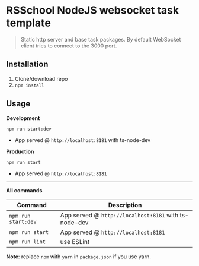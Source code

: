 # RSSchool NodeJS websocket task template

> Static http server and base task packages.
> By default WebSocket client tries to connect to the 3000 port.

## Installation

1. Clone/download repo
2. `npm install`

## Usage

**Development**

`npm run start:dev`

- App served @ `http://localhost:8181` with ts-node-dev

**Production**

`npm run start`

- App served @ `http://localhost:8181`

---

**All commands**

| Command             | Description                                           |
| ------------------- | ----------------------------------------------------- |
| `npm run start:dev` | App served @ `http://localhost:8181` with ts-node-dev |
| `npm run start`     | App served @ `http://localhost:8181`                  |
| `npm run lint`      | use ESLint                                            |

**Note**: replace `npm` with `yarn` in `package.json` if you use yarn.
